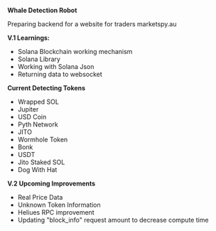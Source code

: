 **Whale Detection Robot**

Preparing backend for a website for traders marketspy.au

**V.1 Learnings:**
- Solana Blockchain working mechanism
- Solana Library
- Working with Solana Json
- Returning data to websocket

**Current Detecting Tokens**
- Wrapped SOL
- Jupiter
- USD Coin
- Pyth Network
- JITO
- Wormhole Token
- Bonk
- USDT
- Jito Staked SOL
- Dog With Hat


**V.2 Upcoming Improvements**
- Real Price Data
- Unknown Token Information
- Heliues RPC improvement
- Updating "block_info" request amount to decrease compute time
